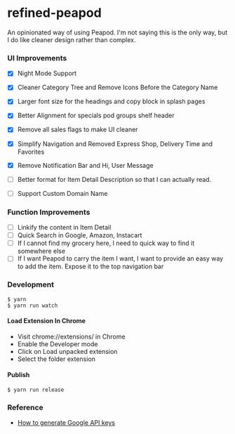 # refined-peapod
An opinionated way of using Peapod. I'm not saying this is the only way,
but I do like cleaner design rather than complex.


### UI Improvements
- [X] Night Mode Support
- [X] Cleaner Category Tree and Remove Icons Before the Category Name
- [X] Larger font size for the headings and copy block in splash pages
- [X] Better Alignment for specials pod groups shelf header
- [X] Remove all sales flags to make UI cleaner
- [X] Simplify Navigation and Removed Express Shop, Delivery Time and Favorites
- [X] Remove Notification Bar and Hi, User Message
- [ ] Better format for Item Detail Description so that I can actually read.

- [ ] Support Custom Domain Name

### Function Improvements
- [ ] Linkify the content in Item Detail
- [ ] Quick Search in Google, Amazon, Instacart
- [ ] If I cannot find my grocery here, I need to quick way to find it somewhere else
- [ ] If I want Peapod to carry the item I want, I want to provide an easy way to add the item. Expose it to the top navigation bar

### Development

```shell
$ yarn 
$ yarn run watch
```

#### Load Extension In Chrome

- Visit chrome://extensions/ in Chrome
- Enable the Developer mode
- Click on Load unpacked extension
- Select the folder extension

#### Publish

```shell
$ yarn run release
```

### Reference 

- [How to generate Google API keys](https://github.com/DrewML/chrome-webstore-upload/blob/master/How%20to%20generate%20Google%20API%20keys.md)
